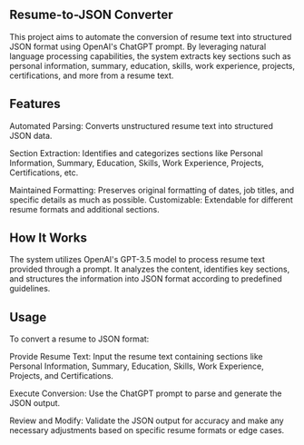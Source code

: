 ## Resume-to-JSON Converter
This project aims to automate the conversion of resume text into structured JSON format using OpenAI's ChatGPT prompt. By leveraging natural language processing capabilities, the system extracts key sections such as personal information, summary, education, skills, work experience, projects, certifications, and more from a resume text.

## Features
Automated Parsing: Converts unstructured resume text into structured JSON data.

Section Extraction: Identifies and categorizes sections like Personal Information, Summary, Education, Skills, Work Experience, Projects, Certifications, etc.

Maintained Formatting: Preserves original formatting of dates, job titles, and specific details as much as possible.
Customizable: Extendable for different resume formats and additional sections.

## How It Works
The system utilizes OpenAI's GPT-3.5 model to process resume text provided through a prompt. It analyzes the content, identifies key sections, and structures the information into JSON format according to predefined guidelines.

## Usage
To convert a resume to JSON format:

Provide Resume Text: Input the resume text containing sections like Personal Information, Summary, Education, Skills, Work Experience, Projects, and Certifications.

Execute Conversion: Use the ChatGPT prompt to parse and generate the JSON output.

Review and Modify: Validate the JSON output for accuracy and make any necessary adjustments based on specific resume formats or edge cases.